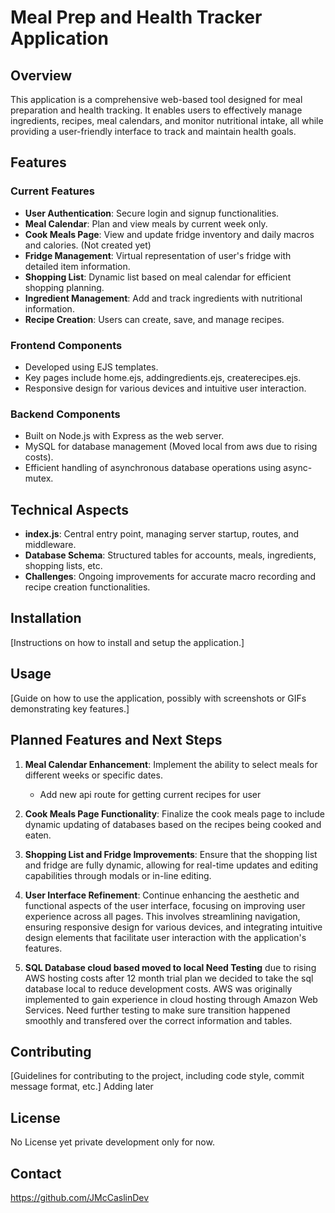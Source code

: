 
# Meal Prep and Health Tracker Application

## Overview
This application is a comprehensive web-based tool designed for meal preparation and health tracking. It enables users to effectively manage ingredients, recipes, meal calendars, and monitor nutritional intake, all while providing a user-friendly interface to track and maintain health goals.

## Features

### Current Features
- **User Authentication**: Secure login and signup functionalities.
- **Meal Calendar**: Plan and view meals by current week only.
- **Cook Meals Page**: View and update fridge inventory and daily macros and calories. (Not created yet)
- **Fridge Management**: Virtual representation of user's fridge with detailed item information.
- **Shopping List**: Dynamic list based on meal calendar for efficient shopping planning.
- **Ingredient Management**: Add and track ingredients with nutritional information.
- **Recipe Creation**: Users can create, save, and manage recipes.

### Frontend Components
- Developed using EJS templates.
- Key pages include home.ejs, addingredients.ejs, createrecipes.ejs.
- Responsive design for various devices and intuitive user interaction.

### Backend Components
- Built on Node.js with Express as the web server.
- MySQL for database management (Moved local from aws due to rising costs).
- Efficient handling of asynchronous database operations using async-mutex.

## Technical Aspects
- **index.js**: Central entry point, managing server startup, routes, and middleware.
- **Database Schema**: Structured tables for accounts, meals, ingredients, shopping lists, etc.
- **Challenges**: Ongoing improvements for accurate macro recording and recipe creation functionalities.

## Installation
[Instructions on how to install and setup the application.]

## Usage
[Guide on how to use the application, possibly with screenshots or GIFs demonstrating key features.]

## Planned Features and Next Steps
1. **Meal Calendar Enhancement**: Implement the ability to select meals for different weeks or specific dates.
    -   Add new api route for getting current recipes for user

2. **Cook Meals Page Functionality**: Finalize the cook meals page to include dynamic updating of databases based on the recipes being cooked and eaten.

3. **Shopping List and Fridge Improvements**: Ensure that the shopping list and fridge are fully dynamic, allowing for real-time updates and editing capabilities through modals or in-line editing.

4. **User Interface Refinement**: Continue enhancing the aesthetic and functional aspects of the user interface, focusing on improving user experience across all pages. This involves streamlining navigation, ensuring responsive design for various devices, and integrating intuitive design elements that facilitate user interaction with the application's features.

5. **SQL Database cloud based moved to local Need Testing** due to rising AWS hosting costs after 12 month trial plan we decided to take the sql database local to reduce development costs. AWS was originally implemented to gain experience in cloud hosting through Amazon Web Services. Need further testing to make sure transition happened smoothly and transfered over the correct information and tables.

## Contributing
[Guidelines for contributing to the project, including code style, commit message format, etc.] Adding later

## License
No License yet private development only for now.

## Contact
https://github.com/JMcCaslinDev
